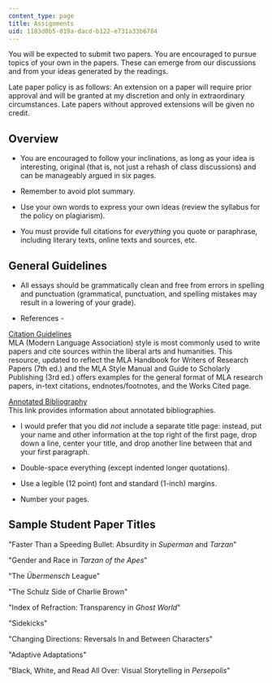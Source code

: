 ```yaml
---
content_type: page
title: Assignments
uid: 1183d0b5-019a-dacd-b122-e731a33b6784
---
```


You will be expected to submit two papers. You are encouraged to pursue topics of your own in the papers. These can emerge from our discussions and from your ideas generated by the readings.

Late paper policy is as follows: An extension on a paper will require prior approval and will be granted at my discretion and only in extraordinary circumstances. Late papers without approved extensions will be given no credit.

Overview
--------

*   You are encouraged to follow your inclinations, as long as your idea is interesting, original (that is, not just a rehash of class discussions) and can be manageably argued in six pages.
  
*   Remember to avoid plot summary.
  
*   Use your own words to express your own ideas (review the syllabus for the policy on plagiarism).
  
*   You must provide full citations for _everything_ you quote or paraphrase, including literary texts, online texts and sources, etc.

General Guidelines
------------------

*   All essays should be grammatically clean and free from errors in spelling and punctuation (grammatical, punctuation, and spelling mistakes may result in a lowering of your grade).
  
*   References -

[Citation Guidelines](http://owl.english.purdue.edu/owl/resource/747/01/)  
MLA (Modern Language Association) style is most commonly used to write papers and cite sources within the liberal arts and humanities. This resource, updated to reflect the MLA Handbook for Writers of Research Papers (7th ed.) and the MLA Style Manual and Guide to Scholarly Publishing (3rd ed.) offers examples for the general format of MLA research papers, in-text citations, endnotes/footnotes, and the Works Cited page.

[Annotated Bibliography](http://owl.english.purdue.edu/owl/resource/614/01/)  
This link provides information about annotated bibliographies.

*   I would prefer that you did _not_ include a separate title page: instead, put your name and other information at the top right of the first page, drop down a line, center your title, and drop another line between that and your first paragraph.
    
*   Double-space everything (except indented longer quotations).
    
*   Use a legible (12 point) font and standard (1-inch) margins.
    
*   Number your pages.
    

Sample Student Paper Titles
---------------------------

"Faster Than a Speeding Bullet: Absurdity in _Superman_ and _Tarzan_"

"Gender and Race in _Tarzan of the Apes_"

"The _Übermensch_ League"

"The Schulz Side of Charlie Brown"

"Index of Refraction: Transparency in _Ghost World_"

"Sidekicks"

"Changing Directions: Reversals In and Between Characters"

"Adaptive Adaptations"

"Black, White, and Read All Over: Visual Storytelling in _Persepolis_"